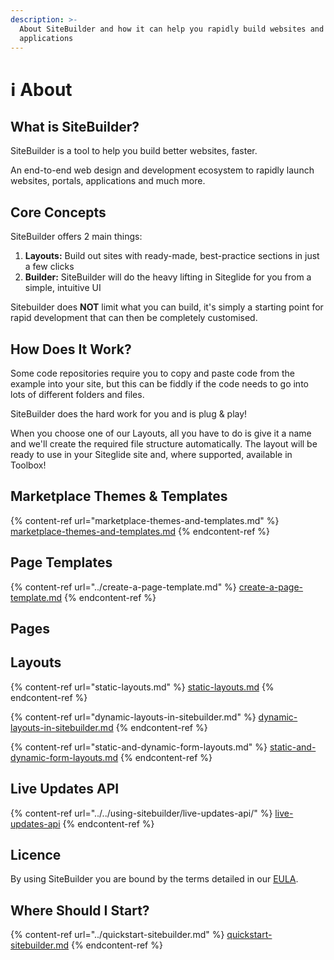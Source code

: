 ```yaml
---
description: >-
  About SiteBuilder and how it can help you rapidly build websites and
  applications
---
```


# ℹ️ About

## What is SiteBuilder?

SiteBuilder is a tool to help you build better websites, faster.&#x20;

An end-to-end web design and development ecosystem to rapidly launch websites, portals, applications and much more.

## Core Concepts

SiteBuilder offers 2 main things:

1. **Layouts:** Build out sites with ready-made, best-practice sections in just a few clicks
2. **Builder:** SiteBuilder will do the heavy lifting in Siteglide for you from a simple, intuitive UI

Sitebuilder does **NOT** limit what you can build, it's simply a starting point for rapid development that can then be completely customised.

## How Does It Work? <a href="#how-does-it-work" id="how-does-it-work"></a>

Some code repositories require you to copy and paste code from the example into your site, but this can be fiddly if the code needs to go into lots of different folders and files.

SiteBuilder does the hard work for you and is plug & play!

When you choose one of our Layouts, all you have to do is give it a name and we'll create the required file structure automatically. The layout will be ready to use in your Siteglide site and, where supported, available in Toolbox!

## Marketplace Themes & Templates

{% content-ref url="marketplace-themes-and-templates.md" %}
[marketplace-themes-and-templates.md](marketplace-themes-and-templates.md)
{% endcontent-ref %}

## Page Templates

{% content-ref url="../create-a-page-template.md" %}
[create-a-page-template.md](../create-a-page-template.md)
{% endcontent-ref %}

## Pages <a href="#how-does-it-work" id="how-does-it-work"></a>

## Layouts

{% content-ref url="static-layouts.md" %}
[static-layouts.md](static-layouts.md)
{% endcontent-ref %}

{% content-ref url="dynamic-layouts-in-sitebuilder.md" %}
[dynamic-layouts-in-sitebuilder.md](dynamic-layouts-in-sitebuilder.md)
{% endcontent-ref %}

{% content-ref url="static-and-dynamic-form-layouts.md" %}
[static-and-dynamic-form-layouts.md](static-and-dynamic-form-layouts.md)
{% endcontent-ref %}

## Live Updates API

{% content-ref url="../../using-sitebuilder/live-updates-api/" %}
[live-updates-api](../../using-sitebuilder/live-updates-api/)
{% endcontent-ref %}

## Licence <a href="#licence" id="licence"></a>

By using SiteBuilder you are bound by the terms detailed in our [EULA](https://www.sitegurus.io/eula).

## Where Should I Start? <a href="#where-should-i-start" id="where-should-i-start"></a>

{% content-ref url="../quickstart-sitebuilder.md" %}
[quickstart-sitebuilder.md](../quickstart-sitebuilder.md)
{% endcontent-ref %}

